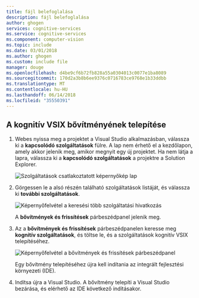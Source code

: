 ```yaml
---
title: fájl belefoglalása
description: fájl belefoglalása
author: ghogen
services: cognitive-services
ms.service: cognitive-services
ms.component: computer-vision
ms.topic: include
ms.date: 03/01/2018
ms.author: ghogen
ms.custom: include file
manager: douge
ms.openlocfilehash: d4be9cf6b72fb828a55a0304013c0077e1ba8089
ms.sourcegitcommit: 170d2a3b8b6ee9376c0716783ce9768e1b33ddbb
ms.translationtype: MT
ms.contentlocale: hu-HU
ms.lasthandoff: 06/14/2018
ms.locfileid: "35550391"
---
```

## <a name="install-the-cognitive-services-vsix-extension"></a>A kognitív VSIX bővítményének telepítése

1. Webes nyissa meg a projektet a Visual Studio alkalmazásban, válassza ki a **kapcsolódó szolgáltatások** fülre. A lap nem érhető el a kezdőlapon, amely akkor jelenik meg, amikor megnyit egy új projektet. Ha nem látja a lapra, válassza ki a **kapcsolódó szolgáltatások** a projektre a Solution Explorer.

   ![Szolgáltatások csatlakoztatott képernyőkép lap](./media/vs-install-cognitive-services-vsix/Connected-Services-Tab.PNG)

1. Görgessen le a alsó részén található szolgáltatások listáját, és válassza ki **további szolgáltatások**.

    ![Képernyőfelvétel a keresési több szolgáltatási hivatkozás](./media/vs-install-cognitive-services-vsix/Find-More-Services.PNG)
 
    A **bővítmények és frissítések** párbeszédpanel jelenik meg.

1. Az a **bővítmények és frissítések** párbeszédpanelen keresse meg **kognitív szolgáltatások**, és töltse le, és a szolgáltatások kognitív VSIX telepítéséhez.

   ![Képernyőfelvétel a bővítmények és frissítések párbeszédpanel](./media/vs-install-cognitive-services-vsix/install-cognitive-services-vsix.PNG)

   Egy bővítmény telepítéséhez újra kell indítania az integrált fejlesztési környezeti (IDE).

2. Indítsa újra a Visual Studio. A bővítmény telepíti a Visual Studio bezárása, és elérhető az IDE következő indításakor.

